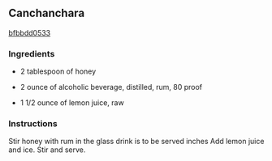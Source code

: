 ## Canchanchara

[bfbbdd0533](http://www.food.com/recipe/canchanchara-504821)

### Ingredients

 - 2 tablespoon of honey

 - 2 ounce of alcoholic beverage, distilled, rum, 80 proof

 - 1 1/2 ounce of lemon juice, raw

### Instructions

Stir honey with rum in the glass drink is to be served inches Add lemon juice and ice. Stir and serve.